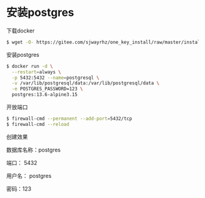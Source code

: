 # 安装postgres

下载docker

```bash
$ wget -O- https://gitee.com/sjwayrhz/one_key_install/raw/master/install_docker.sh | sh
```

安装postgres

```bash
$ docker run -d \
  --restart=always \
  -p 5432:5432 --name=postgresql \
  -v /var/lib/postgresql/data:/var/lib/postgresql/data \
  -e POSTGRES_PASSWORD=123 \
  postgres:13.6-alpine3.15
```

开放端口

```bash
$ firewall-cmd --permanent --add-port=5432/tcp
$ firewall-cmd --reload
```

创建效果

数据库名称：postgres

端口： 5432

用户名： postgres

密码：123